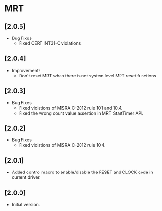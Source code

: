 # MRT

## [2.0.5]

- Bug Fixes
  - Fixed CERT INT31-C violations.

## [2.0.4]

- Improvements
  - Don't reset MRT when there is not system level MRT reset functions.

## [2.0.3]

- Bug Fixes
  - Fixed violations of MISRA C-2012 rule 10.1 and 10.4.
  - Fixed the wrong count value assertion in MRT_StartTimer API.

## [2.0.2]

- Bug Fixes
  - Fixed violations of MISRA C-2012 rule 10.4.

## [2.0.1]

- Added control macro to enable/disable the RESET and CLOCK code in current driver.

## [2.0.0]

- Initial version.
